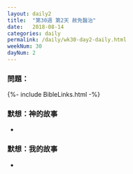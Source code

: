 ```yaml
---
layout: daily2
title:  "第30週 第2天 赦免醫治"
date:   2018-08-14
categories: daily
permalink: /daily/wk30-day2-daily.html
weekNum: 30
dayNum: 2
---
```

### 問題：

{%- include BibleLinks.html -%}

### 默想：神的故事 
+ 

### 默想：我的故事
+ 
